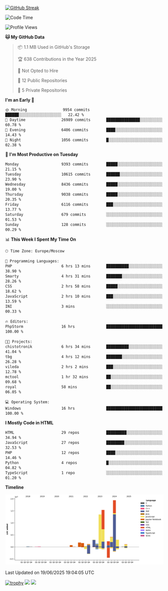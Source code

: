 [![GitHub Streak](https://github-readme-streak-stats.herokuapp.com/?user=yogik10)](https://git.io/streak-stats)
<!--START_SECTION:waka-->
![Code Time](http://img.shields.io/badge/Code%20Time-1%2C443%20hrs%2053%20mins-blue)

![Profile Views](http://img.shields.io/badge/Profile%20Views-0-blue)

**🐱 My GitHub Data** 

> 📦 1.1 MB Used in GitHub's Storage 
 > 
> 🏆 638 Contributions in the Year 2025
 > 
> 🚫 Not Opted to Hire
 > 
> 📜 12 Public Repositories 
 > 
> 🔑 5 Private Repositories 
 > 
**I'm an Early 🐤** 

```text
🌞 Morning                9954 commits        ██████░░░░░░░░░░░░░░░░░░░   22.42 % 
🌆 Daytime                26989 commits       ███████████████░░░░░░░░░░   60.78 % 
🌃 Evening                6406 commits        ████░░░░░░░░░░░░░░░░░░░░░   14.43 % 
🌙 Night                  1056 commits        █░░░░░░░░░░░░░░░░░░░░░░░░   02.38 % 
```
📅 **I'm Most Productive on Tuesday** 

```text
Monday                   9393 commits        █████░░░░░░░░░░░░░░░░░░░░   21.15 % 
Tuesday                  10615 commits       ██████░░░░░░░░░░░░░░░░░░░   23.90 % 
Wednesday                8436 commits        █████░░░░░░░░░░░░░░░░░░░░   19.00 % 
Thursday                 9038 commits        █████░░░░░░░░░░░░░░░░░░░░   20.35 % 
Friday                   6116 commits        ███░░░░░░░░░░░░░░░░░░░░░░   13.77 % 
Saturday                 679 commits         ░░░░░░░░░░░░░░░░░░░░░░░░░   01.53 % 
Sunday                   128 commits         ░░░░░░░░░░░░░░░░░░░░░░░░░   00.29 % 
```


📊 **This Week I Spent My Time On** 

```text
🕑︎ Time Zone: Europe/Moscow

💬 Programming Languages: 
PHP                      6 hrs 13 mins       ██████████░░░░░░░░░░░░░░░   38.90 % 
Smarty                   4 hrs 31 mins       ███████░░░░░░░░░░░░░░░░░░   28.26 % 
CSS                      2 hrs 58 mins       █████░░░░░░░░░░░░░░░░░░░░   18.62 % 
JavaScript               2 hrs 10 mins       ███░░░░░░░░░░░░░░░░░░░░░░   13.59 % 
INI                      3 mins              ░░░░░░░░░░░░░░░░░░░░░░░░░   00.33 % 

🔥 Editors: 
PhpStorm                 16 hrs              █████████████████████████   100.00 % 

🐱‍💻 Projects: 
chistotronik             6 hrs 34 mins       ██████████░░░░░░░░░░░░░░░   41.04 % 
tbg                      4 hrs 12 mins       ███████░░░░░░░░░░░░░░░░░░   26.28 % 
vileda                   2 hrs 2 mins        ███░░░░░░░░░░░░░░░░░░░░░░   12.78 % 
mctool                   1 hr 32 mins        ██░░░░░░░░░░░░░░░░░░░░░░░   09.68 % 
royal                    58 mins             ██░░░░░░░░░░░░░░░░░░░░░░░   06.05 % 

💻 Operating System: 
Windows                  16 hrs              █████████████████████████   100.00 % 
```

**I Mostly Code in HTML** 

```text
HTML                     29 repos            █████████░░░░░░░░░░░░░░░░   34.94 % 
JavaScript               27 repos            ████████░░░░░░░░░░░░░░░░░   32.53 % 
PHP                      12 repos            ████░░░░░░░░░░░░░░░░░░░░░   14.46 % 
Python                   4 repos             █░░░░░░░░░░░░░░░░░░░░░░░░   04.82 % 
TypeScript               1 repo              ░░░░░░░░░░░░░░░░░░░░░░░░░   01.20 % 
```



**Timeline**

![Lines of Code chart](https://raw.githubusercontent.com/Yogik10/Yogik10/main/assets/bar_graph.png)


 Last Updated on 19/06/2025 19:04:05 UTC
<!--END_SECTION:waka-->
[![trophy](https://github-profile-trophy.vercel.app/?username=yogik10)](https://github.com/ryo-ma/github-profile-trophy)
![](https://github-profile-summary-cards.vercel.app/api/cards/profile-details?username=yogik10&theme=solarized_dark)
![](https://github-profile-summary-cards.vercel.app/api/cards/most-commit-language?username=yogik10&theme=solarized_dark)


